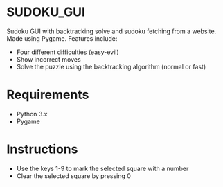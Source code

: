# SUDOKU_GUI
Sudoku GUI with backtracking solve and sudoku fetching from a website. Made using Pygame.
Features include: 
- Four different difficulties (easy-evil)
- Show incorrect moves 
- Solve the puzzle using the backtracking algorithm (normal or fast)
# Requirements
- Python 3.x
- Pygame
# Instructions
- Use the keys 1-9 to mark the selected square with a number
- Clear the selected square by pressing 0
